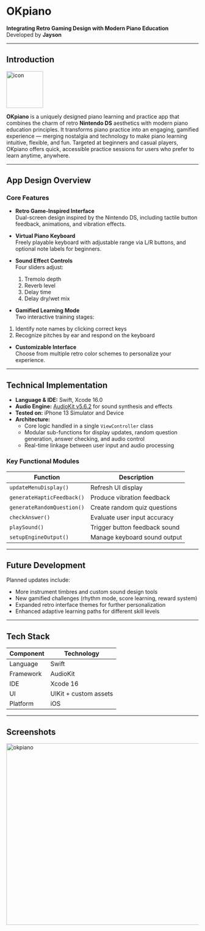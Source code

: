 # OKpiano  
**Integrating Retro Gaming Design with Modern Piano Education**  
Developed by **Jayson**

---

## Introduction
<img width="96" height="96" alt="icon" src="https://github.com/user-attachments/assets/80be125e-1636-41e2-9771-490c0ee92c78" />

**OKpiano** is a uniquely designed piano learning and practice app that combines the charm of retro **Nintendo DS** aesthetics with modern piano education principles. It transforms piano practice into an engaging, gamified experience — merging nostalgia and technology to make piano learning intuitive, flexible, and fun. Targeted at beginners and casual players, OKpiano offers quick, accessible practice sessions for users who prefer to learn anytime, anywhere.

---

## App Design Overview

### Core Features
- **Retro Game-Inspired Interface**  
  Dual-screen design inspired by the Nintendo DS, including tactile button feedback, animations, and vibration effects.
  
- **Virtual Piano Keyboard**  
  Freely playable keyboard with adjustable range via L/R buttons, and optional note labels for beginners.

- **Sound Effect Controls**  
  Four sliders adjust:
  1. Tremolo depth  
  2. Reverb level  
  3. Delay time  
  4. Delay dry/wet mix

-  **Gamified Learning Mode**  
  Two interactive training stages:
  1. Identify note names by clicking correct keys  
  2. Recognize pitches by ear and respond on the keyboard  

- **Customizable Interface**  
  Choose from multiple retro color schemes to personalize your experience.

---

## Technical Implementation

- **Language & IDE:** Swift, Xcode 16.0  
- **Audio Engine:** [AudioKit v5.6.2](https://github.com/AudioKit) for sound synthesis and effects  
- **Tested on:** iPhone 13 Simulator and Device  
- **Architecture:**  
  - Core logic handled in a single `ViewController` class  
  - Modular sub-functions for display updates, random question generation, answer checking, and audio control  
  - Real-time linkage between user input and audio processing  

### Key Functional Modules
| Function | Description |
|-----------|-------------|
| `updateMenuDisplay()` | Refresh UI display |
| `generateHapticFeedback()` | Produce vibration feedback |
| `generateRandomQuestion()` | Create random quiz questions |
| `checkAnswer()` | Evaluate user input accuracy |
| `playSound()` | Trigger button feedback sound |
| `setupEngineOutput()` | Manage keyboard sound output |

---

## Future Development

Planned updates include:
- More instrument timbres and custom sound design tools  
- New gamified challenges (rhythm mode, score learning, reward system)  
- Expanded retro interface themes for further personalization  
- Enhanced adaptive learning paths for different skill levels  

---

## Tech Stack

| Component | Technology |
|------------|-------------|
| Language | Swift |
| Framework | AudioKit |
| IDE | Xcode 16 |
| UI | UIKit + custom assets |
| Platform | iOS |

---

## Screenshots
<img width="753" height="475" alt="okpiano" src="https://github.com/user-attachments/assets/2d0f709c-6dcd-4ac6-91b4-869d1dd562ac" />
